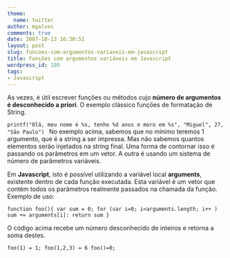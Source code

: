 ```yaml
---
theme:
  name: twitter
author: mgalves
comments: true
date: 2007-10-13 16:30:51
layout: post
slug: funcoes-com-argumentos-variaveis-em-javascript
title: Funções com argumentos variáveis em Javascript
wordpress_id: 195
tags:
- Javascript
---
```


As vezes, é útil escrever funções ou métodos cujo **número de argumentos é desconhecido a priori**. O exemplo clássico funções de formatação de String.

`printf("Olá, meu nome é %s, tenho %d anos e moro em %s", "Miguel", 27, "São Paulo")
`
No exemplo acima, sabemos que no mínimo teremos 1 argumento, que é a string a ser impressa. Mas não sabemos quantos elementos serão injetados na string final. Uma forma de contornar isso é passando os parâmetros em um vetor. A outra é usando um sistema de número de parâmetros variáveis.

Em **Javascript**, isto é possível utilizando a variável local **arguments**, existente dentro de cada função executada. Esta variável é um vetor que contém todos os parâmetros realmente passados na chamada da função. Exemplo de uso:

`function foo(){
var sum = 0;
for (var i=0; i<arguments.length; i++ ) sum += arguments[i]:
return sum
}`

O código acima recebe um número desconhecido de inteiros e retorna a soma destes.

`foo(1) = 1;
foo(1,2,3) = 6
foo()=0;`
